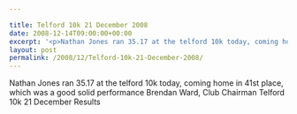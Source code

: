 ```yaml
---

title: Telford 10k 21 December 2008
date: 2008-12-14T09:00:00+00:00
excerpt: '<p>Nathan Jones ran 35.17 at the telford 10k today, coming home in 41st place, which was a good solid performance Brendan Ward, Club Chairman Telford 10k 21 December Results</p>'
layout: post
permalink: /2008/12/Telford-10k-21-December-2008/
---
```

Nathan Jones ran 35.17 at the telford 10k today, coming home in 41st place, which was a good solid performance Brendan Ward, Club Chairman Telford 10k 21 December Results